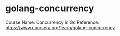 # golang-concurrency

Course Name: Concurrency in Go
Reference: <https://www.coursera.org/learn/golang-concurrency>
